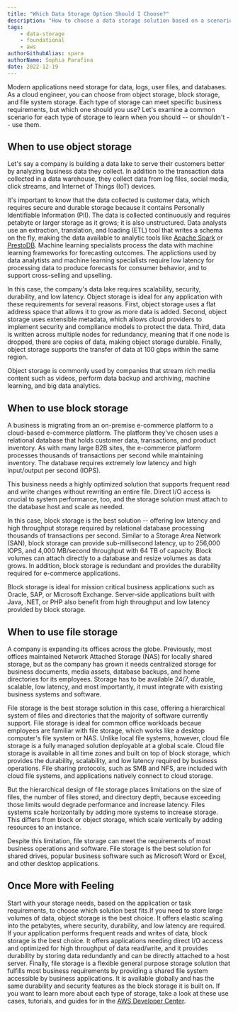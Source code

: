 ```yaml
---
title: "Which Data Storage Option Should I Choose?"
description: "How to choose a data storage solution based on a scenario"
tags:
    - data-storage
    - foundational
    - aws
authorGithubAlias: spara
authorName: Sophia Parafina
date: 2022-12-19
---
```


Modern applications need storage for data, logs, user files, and databases. As a cloud engineer, you can choose from object storage, block storage, and file system storage. Each type of storage can meet specific business requirements, but which one should you use? Let's examine a common scenario for each type of storage to learn when you should -- or shouldn't -- use them.

## When to use object storage

Let's say a company is building a data lake to serve their customers better by analyzing business data they collect. In addition to the transaction data collected in a data warehouse, they collect data from log files, social media, click streams, and Internet of Things (IoT) devices.

It's important to know that the data collected is customer data, which requires secure and durable storage because it contains Personally Identifiable Information (PII). The data is collected continuously and requires petabyte or larger storage as it grows; it is also unstructured. Data analysts use an extraction, translation, and loading (ETL) tool that writes a schema on the fly, making the data available to analytic tools like [Apache Spark](https://spark.apache.org/) or [PrestoDB](https://prestodb.io/). Machine learning specialists process the data with machine learning frameworks for forecasting outcomes. The applictions used by data analytists and machine learning specialists require low latency for processing data to produce forecasts for consumer behavior, and to support cross-selling and upselling.

In this case, the company's data lake requires scalability, security, durability, and low latency. Object storage is ideal for any application with these requirements for several reasons. First, object storage uses a flat address space that allows it to grow as more data is added. Second, object storage uses extensible metadata, which allows cloud providers to implement security and compliance models to protect the data. Third, data is written across multiple nodes for redundancy, meaning that if one node is dropped, there are copies of data, making object storage durable. Finally, object storage supports the transfer of data at 100 gbps within the same region.

Object storage is commonly used by companies that stream rich media content such as videos, perform data backup and archiving, machine learning, and big data analytics. 

## When to use block storage

A business is migrating from an on-premise e-commerce platform to a cloud-based e-commerce platform. The platform they've chosen uses a relational database that holds customer data, transactions, and product inventory. As with many large B2B sites, the e-commerce platform processes thousands of transactions per second while maintaining inventory. The database requires extremely low latency and high input/output per second (IOPS).

This business needs a highly optimized solution that supports frequent read and write changes without rewriting an entire file. Direct I/O access is crucial to system performance, too, and the storage solution must attach to the database host and scale as needed. 

In this case, block storage is the best solution -- offering low latency and high throughput storage required by relational database processing thousands of transactions per second. Similar to a Storage Area Network (SAN), block storage can provide sub-millisecond latency, up to 256,000 IOPS, and 4,000 MB/second throughput with 64 TB of capacity. Block volumes can attach directly to a database and resize volumes as data grows. In addition, block storage is redundant and provides the durability required for e-commerce applications.

Block storage is ideal for mission critical business applications such as Oracle, SAP, or Microsoft Exchange. Server-side applications built with Java, .NET, or PHP also benefit from high throughput and low latency provided by block storage.

## When to use file storage

A company is expanding its offices across the globe. Previously, most offices maintained Network Attached Storage (NAS) for locally shared storage, but as the company has grown it needs centralized storage for business documents, media assets, database backups, and home directories for its employees. Storage has to be available 24/7, durable, scalable, low latency, and most importantly, it must integrate with existing business systems and software.

File storage is the best storage solution in this case, offering a hierarchical system of files and directories that the majority of software currently support. File storage is ideal for common office workloads becaue employees are familiar with file storage, which works like a desktop computer's file system or NAS. Unlike local file systems, however, cloud file storage is a fully managed solution deployable at a global scale. Cloud file storage is available in all time zones and built on top of block storage, which provides the durability, scalability, and low latency required by business operations. File sharing protocols, such as SMB and NFS, are included with cloud file systems, and applications natively connect to cloud storage. 

But the hierarchical design of file storage places limitations on the size of files, the number of files stored, and directory depth, because exceeding those limits would degrade performance and increase latency. Files systems scale horizontally by adding more systems to increase storage. This differs from block or object storage, which scale vertically by adding resources to an instance.

Despite this limitation, file storage can meet the requirements of most business operations and software. File storage is the best solution for shared drives, popular business software such as Microsoft Word or Excel, and other desktop applications.

## Once More with Feeling

Start with your storage needs, based on the application or task requirements, to choose which solution best fits.If you need to store large volumes of data, object storage is the best choice. It offers elastic scaling into the petabytes, where security, durability, and low latency are required. If your application performs frequent reads and writes of data, block storage is the best choice. It offers applications needing direct I/O access and optimized for high throughput of data read/write, and it provides durability by storing data redundantly and can be directly attached to a host server. Finally, file storage is a flexible general purpose storage solution that fulfills most business requirements by providing a shared file system accessible by business applications. It is available globally and has the same durability and security features as the block storage it is built on. If you want to learn more about each type of storage, take a look at these use cases, tutorials, and guides for in the [AWS Developer Center](https://aws.amazon.com/getting-started/hands-on/?intClick=build_on&getting-started-all.sort-by=item.additionalFields.content-latest-publish-date&getting-started-all.sort-order=desc&awsf.getting-started-category=category%23storage&awsf.getting-started-level=*all&awsf.getting-started-content-type=*all).